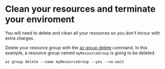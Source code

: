 # Clean your resources and terminate your enviroment

You will need to delete and clean all your resources so you don't incour with extra charges.

Delete your resource group with the [az group delete](https://docs.microsoft.com/en-us/cli/azure/group#az_group_delete) command. In this example, a resource group named `myResourceGroup` is going to be deleted.

```azurecli
az group delete --name myResourceGroup --yes --no-wait
```
